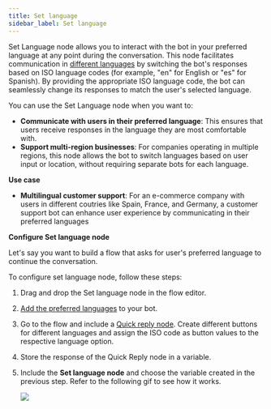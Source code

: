 ```yaml
---
title: Set language
sidebar_label: Set language
---
```


Set Language node allows you to interact with the bot in your preferred language at any point during the conversation. This node facilitates communication in [different languages](https://docs.yellow.ai/docs/platform_concepts/studio/build/localization#add-supported-languages-to-your-bot) by switching the bot's responses based on ISO language codes (for example, "en" for English or "es" for Spanish). By providing the appropriate ISO language code, the bot can seamlessly change its responses to match the user's selected language.

You can use the Set Language node when you want to:
   * **Communicate with users in their preferred language**: This ensures that users receive responses in the language they are most comfortable with.
   * **Support multi-region businesses**: For companies operating in multiple regions, this node allows the bot to switch languages based on user input or location, without requiring separate bots for each language.
   
**Use case**

* **Multilingual customer support**: For an e-commerce company with users in different coutries like Spain, France, and Germany, a customer support bot can enhance user experience by communicating in their preferred languages

**Configure Set language node**

Let's say you want to build a flow that asks for user's preferred language to continue the conversation.

To configure set language node, follow these steps:

1. Drag and drop the Set language node in the flow editor.
  
2. [Add the preferred languages](https://docs.yellow.ai/docs/platform_concepts/studio/build/localization#set-your-preferred-language-during-bot-conversations) to your bot.

3. Go to the flow and include a [Quick reply node](https://docs.yellow.ai/docs/platform_concepts/studio/build/nodes/message-nodes#7-quick-replies). Create different buttons for different languages and assign the ISO code as button values to the respective language option.

4. Store the response of the Quick Reply node in a variable.

5. Include the **Set language node** and choose the variable created in the previous step. Refer to the following gif to see how it works.

   ![](https://i.imgur.com/bWZvZ8c.gif)
   